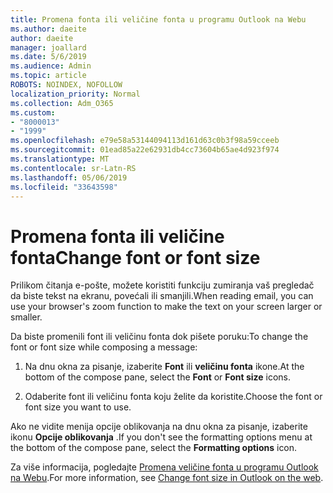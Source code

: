 ```yaml
---
title: Promena fonta ili veličine fonta u programu Outlook na Webu
ms.author: daeite
author: daeite
manager: joallard
ms.date: 5/6/2019
ms.audience: Admin
ms.topic: article
ROBOTS: NOINDEX, NOFOLLOW
localization_priority: Normal
ms.collection: Adm_O365
ms.custom:
- "8000013"
- "1999"
ms.openlocfilehash: e79e58a53144094113d161d63c0b3f98a59cceeb
ms.sourcegitcommit: 01ead85a22e62931db4cc73604b65ae4d923f974
ms.translationtype: MT
ms.contentlocale: sr-Latn-RS
ms.lasthandoff: 05/06/2019
ms.locfileid: "33643598"
---
```

# <a name="change-font-or-font-size"></a><span data-ttu-id="1b753-102">Promena fonta ili veličine fonta</span><span class="sxs-lookup"><span data-stu-id="1b753-102">Change font or font size</span></span>

<span data-ttu-id="1b753-103">Prilikom čitanja e-pošte, možete koristiti funkciju zumiranja vaš pregledač da biste tekst na ekranu, povećali ili smanjili.</span><span class="sxs-lookup"><span data-stu-id="1b753-103">When reading email, you can use your browser's zoom function to make the text on your screen larger or smaller.</span></span>
  
<span data-ttu-id="1b753-104">Da biste promenili font ili veličinu fonta dok pišete poruku:</span><span class="sxs-lookup"><span data-stu-id="1b753-104">To change the font or font size while composing a message:</span></span>
  
1. <span data-ttu-id="1b753-105">Na dnu okna za pisanje, izaberite **Font** ili **veličinu fonta** ikone.</span><span class="sxs-lookup"><span data-stu-id="1b753-105">At the bottom of the compose pane, select the **Font** or **Font size** icons.</span></span>
    
2. <span data-ttu-id="1b753-106">Odaberite font ili veličinu fonta koju želite da koristite.</span><span class="sxs-lookup"><span data-stu-id="1b753-106">Choose the font or font size you want to use.</span></span>
    
<span data-ttu-id="1b753-107">Ako ne vidite menija opcije oblikovanja na dnu okna za pisanje, izaberite ikonu **Opcije oblikovanja** .</span><span class="sxs-lookup"><span data-stu-id="1b753-107">If you don't see the formatting options menu at the bottom of the compose pane, select the **Formatting options** icon.</span></span>
  
<span data-ttu-id="1b753-108">Za više informacija, pogledajte [Promena veličine fonta u programu Outlook na Webu](https://support.office.com/article/43a2137f-8c3c-46df-af4a-73a12c9bb86e).</span><span class="sxs-lookup"><span data-stu-id="1b753-108">For more information, see [Change font size in Outlook on the web](https://support.office.com/article/43a2137f-8c3c-46df-af4a-73a12c9bb86e).</span></span>